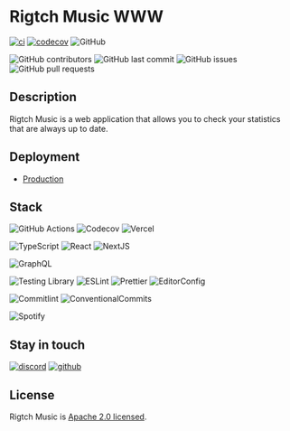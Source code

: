 # Rigtch Music WWW

[![ci](https://github.com/Rigtch/rigtch-music-www/actions/workflows/main.yml/badge.svg)](https://github.com/Rigtch/rigtch-music-www/actions/workflows/main.yml)
[![codecov](https://codecov.io/gh/Mnigos/rigtch-music-www/branch/main/graph/badge.svg?token=eVOzsS0pRd)](https://codecov.io/gh/Mnigos/rigtch-music-www)
![GitHub](https://img.shields.io/github/license/Rigtch/rigtch-music-www)

![GitHub contributors](https://img.shields.io/github/contributors/Rigtch/rigtch-music-www)
![GitHub last commit](https://img.shields.io/github/last-commit/Rigtch/rigtch-music-www)
![GitHub issues](https://img.shields.io/github/issues/Rigtch/rigtch-music-www)
![GitHub pull requests](https://img.shields.io/github/issues-pr/Rigtch/rigtch-music-www)

## Description

Rigtch Music is a web application that allows you to check your statistics that
are always up to date.

## Deployment

- [Production](https://rigtch-music.vercel.app)

## Stack

![GitHub Actions](https://img.shields.io/badge/github%20actions-%232671E5.svg?style=for-the-badge&logo=githubactions&logoColor=white)
![Codecov](https://img.shields.io/badge/codecov-%23ff0077.svg?style=for-the-badge&logo=codecov&logoColor=white)
![Vercel](https://img.shields.io/badge/vercel-%23000000.svg?style=for-the-badge&logo=vercel&logoColor=white)

![TypeScript](https://img.shields.io/badge/TypeScript-007ACC?style=for-the-badge&logo=typescript&logoColor=white)
![React](https://img.shields.io/badge/React-20232A?style=for-the-badge&logo=react&logoColor=61DAFB)
![NextJS](https://img.shields.io/badge/Next-black?style=for-the-badge&logo=next.js&logoColor=white)

![GraphQL](https://img.shields.io/badge/-GraphQL-E10098?style=for-the-badge&logo=graphql&logoColor=white)

![Testing Library](https://img.shields.io/badge/testing%20library-323330?style=for-the-badge&logo=testing-library&logoColor=red)
![ESLint](https://img.shields.io/badge/eslint-3A33D1?style=for-the-badge&logo=eslint&logoColor=white)
![Prettier](https://img.shields.io/badge/prettier-1A2C34?style=for-the-badge&logo=prettier&logoColor=F7BA3E)
![EditorConfig](https://img.shields.io/badge/Editor%20Config-E0EFEF?style=for-the-badge&logo=editorconfig&logoColor=000)

![Commitlint](https://img.shields.io/badge/commitlint-000000.svg?style=for-the-badge&logo=commitlint&logoColor=white)
![ConventionalCommits](https://img.shields.io/badge/Conventional%20Commits-FE5196.svg?style=for-the-badge&logo=Conventional-Commits&logoColor=white)

![Spotify](https://img.shields.io/badge/Spotify-1ED760?style=for-the-badge&logo=spotify&logoColor=white)

## Stay in touch

[![discord](https://img.shields.io/badge/Discord-7289DA?style=for-the-badge&logo=discord&logoColor=white)](https://discord.gg/kuQFdzJhTy)
[![github](https://img.shields.io/badge/GitHub-100000?style=for-the-badge&logo=github&logoColor=white)](https://github.com/Rigtch)

## License

Rigtch Music is [Apache 2.0 licensed](LICENSE).
